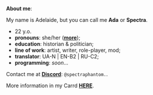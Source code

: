 **About me**:

My name is Adelaide, but you can call me **Ada** or **Spectra**.
- 22 y.o.
- **pronouns**: she/her ([**more**](https://en.pronouns.page/@SpectraPhantom));
- **education**: historian & politician;
- **line of work**: artist, writer, role-player, mod;
- **translator**: UA-N | EN-B2 | RU-C2;
- **programming**: *soon*...

Contact me at [**Discord**](https://discordapp.com/users/729576210107203625): `@spectraphantom.`.

More information in my Carrd [**HERE**](https://spectrumous.carrd.co/).
